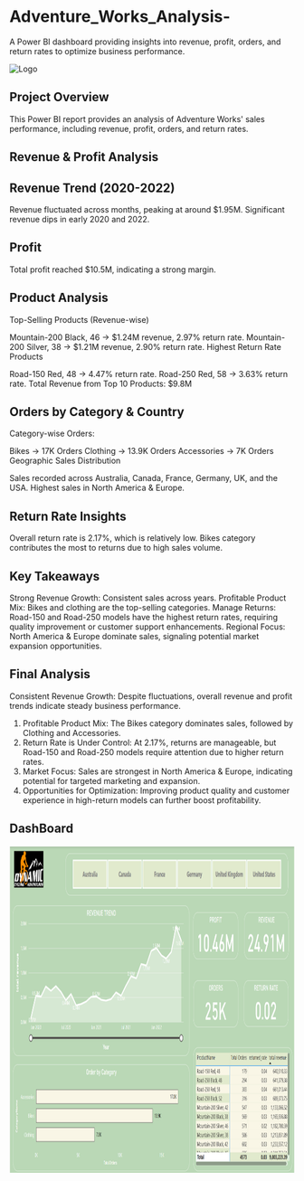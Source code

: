 # Adventure_Works_Analysis-
 A Power BI dashboard providing insights into revenue, profit, orders, and return rates to optimize business performance.

 ![Logo](https://github.com/user-attachments/assets/ba2d6ff2-26dc-4b5f-a27a-356a86878b79)



 ## Project Overview
 This Power BI report provides an analysis of Adventure Works' sales performance, including revenue, profit, orders, and return rates.

 ## Revenue & Profit Analysis
## Revenue Trend (2020-2022)
   Revenue fluctuated across months, peaking at around $1.95M.
   Significant revenue dips in early 2020 and 2022.
## Profit
   Total profit reached $10.5M, indicating a strong margin.

## Product Analysis
Top-Selling Products (Revenue-wise)

Mountain-200 Black, 46 → $1.24M revenue, 2.97% return rate.
Mountain-200 Silver, 38 → $1.21M revenue, 2.90% return rate.
Highest Return Rate Products

Road-150 Red, 48 → 4.47% return rate.
Road-250 Red, 58 → 3.63% return rate.
Total Revenue from Top 10 Products: $9.8M

## Orders by Category & Country
Category-wise Orders:

Bikes → 17K Orders
Clothing → 13.9K Orders
Accessories → 7K Orders
Geographic Sales Distribution

Sales recorded across Australia, Canada, France, Germany, UK, and the USA.
Highest sales in North America & Europe.

## Return Rate Insights
Overall return rate is 2.17%, which is relatively low.
Bikes category contributes the most to returns due to high sales volume.

## Key Takeaways
Strong Revenue Growth: Consistent sales across years.
Profitable Product Mix: Bikes and clothing are the top-selling categories.
Manage Returns: Road-150 and Road-250 models have the highest return rates, requiring quality improvement or customer support enhancements.
Regional Focus: North America & Europe dominate sales, signaling potential market expansion opportunities.

## Final Analysis
Consistent Revenue Growth: Despite fluctuations, overall revenue and profit trends indicate steady business performance.
1. Profitable Product Mix: The Bikes category dominates sales, followed by Clothing and Accessories.
2. Return Rate is Under Control: At 2.17%, returns are manageable, but Road-150 and Road-250 models require attention due to higher return rates.
3. Market Focus: Sales are strongest in North America & Europe, indicating potential for targeted marketing and expansion.
4. Opportunities for Optimization: Improving product quality and customer experience in high-return models can further boost profitability.

## DashBoard
<img src="Dashboard.png" alt="Description" width="1080" height="580">
